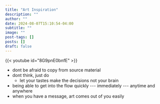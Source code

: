 ```yaml
---
title: "Art Inspiration"
description: ""
author: ""
date: 2024-08-07T15:10:54-04:00
subtitle: ""
image: ""
post-tags: []
posts: []
draft: false
---
```


{{< youtube id="8G9pnE0bnfE" >}}

- dont be afraid to copy from source material
- dont think, just do
    - let your tastes make the decisions not your brain
- being able to get into the flow quickly --- immediately --- anytime and anywhere
- when you have a message, art comes out of you easily
